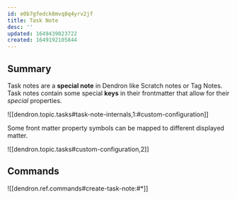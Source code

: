 ```yaml
---
id: e0b7gfedck8mvq8q4yrv2jf
title: Task Note
desc: ''
updated: 1649439023722
created: 1649192105844
---
```


## Summary
Task notes are a **special note** in Dendron like Scratch notes or Tag Notes. Task notes contain some special **keys** in their frontmatter that allow for their *special* properties.

![[dendron.topic.tasks#task-note-internals,1:#custom-configuration]]


Some front matter property symbols can be mapped to different displayed matter.

![[dendron.topic.tasks#custom-configuration,2]]


## Commands
![[dendron.ref.commands#create-task-note:#*]]